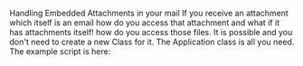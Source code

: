 Handling Embedded Attachments in your mail
If you receive an attachment which itself is an email how do you access that attachment and what if it has attachments itself! how do you access those files.
It is possible and you don't need to create a new Class for it. The Application class is all you need.
The example script is here:


